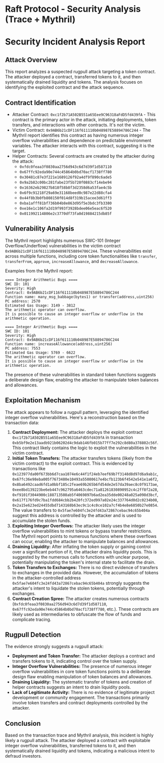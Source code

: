 # Raft Protocol - Security Analysis (Trace + Mythril)

# Security Incident Analysis Report

## Attack Overview
This report analyzes a suspected rugpull attack targeting a token contract. The attacker deployed a contract, transferred tokens to it, and then systematically drained liquidity and tokens. The analysis focuses on identifying the exploited contract and the attack sequence.

## Contract Identification
- Attacker Contract: `0xc1f2b71A502B551a65Eee9C96318aFdD5fd439fA` - This contract is the primary actor in the attack, initiating deployments, token transfers, and interactions with other contracts. It's not the victim.
- Victim Contract: `0x9AB6b21cDF116f611110b048987E58894786C244` - The Mythril report identifies this contract as having numerous integer overflow vulnerabilities and dependence on predictable environment variables. The attacker interacts with this contract, suggesting it is the target.
- Helper Contracts: Several contracts are created by the attacker during the attack:
    - `0xfdc0feaa3f0830aa2756d943c6d7d39f1d587110`
    - `0x67ffc92eda90e744c45864b0bd70acf1738ff780`
    - `0x30481c87e3f221e1689126f92a4df9f890c6ade5`
    - `0x9a2b82c00bc281fabe23f5b720f0883cf14ebe94`
    - `0x16362eb29827b818f58b8f3d2358d6a53fae4c5b`
    - `0x6f9c91218f29a69e31168beed0c987e22d88cfa4`
    - `0x44f8b3b0fb808150f014d8f319b15acee3d61ff3`
    - `0xba1afff81bf736b04b8e863d95f5e3bdc3fb3380`
    - `0xe16e1c106fa2d19f993f3928bdee06e5eac6f520`
    - `0x011992114806e2c3770df73fa0d19884215db85f`

## Vulnerability Analysis
The Mythril report highlights numerous SWC-101 (Integer Overflow/Underflow) vulnerabilities in the victim contract `0x9AB6b21cDF116f611110b048987E58894786C244`. These vulnerabilities exist across multiple functions, including core token functionalities like `transfer`, `transferFrom`, `approve`, `increaseAllowance`, and `decreaseAllowance`.

Examples from the Mythril report:

```
==== Integer Arithmetic Bugs ====
SWC ID: 101
Severity: High
Contract: 0x9AB6b21cDF116f611110b048987E58894786C244
Function name: many_msg_babbage(bytes1) or transfer(address,uint256)
PC address: 2570
Estimated Gas Usage: 3149 - 3812
The arithmetic operator can overflow.
It is possible to cause an integer overflow or underflow in the arithmetic operation. 
```

```
==== Integer Arithmetic Bugs ====
SWC ID: 101
Severity: High
Contract: 0x9AB6b21cDF116f611110b048987E58894786C244
Function name: increaseAllowance(address,uint256)
PC address: 7553
Estimated Gas Usage: 5769 - 6622
The arithmetic operator can overflow.
It is possible to cause an integer overflow or underflow in the arithmetic operation. 
```

The presence of these vulnerabilities in standard token functions suggests a deliberate design flaw, enabling the attacker to manipulate token balances and allowances.

## Exploitation Mechanism

The attack appears to follow a rugpull pattern, leveraging the identified integer overflow vulnerabilities. Here's a reconstruction based on the transaction data:

1. **Contract Deployment:** The attacker deploys the exploit contract `0xc1f2b71A502B551a65Eee9C96318aFdD5fd439fA` in transaction `0xb5bf9e2e13aadb921b06202d4c9dab146fb015b77ff7e292c8d80a378802c56f`. This contract likely contains the logic to exploit the vulnerabilities in the victim contract.
2. **Initial Token Transfers:** The attacker transfers tokens (likely from the victim contract) to the exploit contract. This is evidenced by transactions like `0x123977da00f673bb6d7caa1074e6c44f1f24eb7eef69b7f3148d8d97d6a9ab1c`, `0x67fc36e98eba005f7673480e10493a55080617e4bcfb123b6f4542e541e1a6f2`, `0x8ba6492caad6fd1a0bbf185c2feae69b265b6fd54de2e57da39aec8c0f9173ae`, `0xee8bd139223be6eb447c962795a6463cdec71a81261830890952c4c2ff8f2a28`, `0xf9101f3044900c188713508ab5f4069897b6ad2ea35dde00248a025a098d3bcf`, `0x617f176fd9c7ba1fdd684cbb2b420fc372ed997a02e24c337764d0d2c0234b08`, `0x2a15e623ed24455dbd7143168b63ec9c1c4c0ce102a7cf4b4e8e6850b27e0854`. The value transfers to `0x5fae7e604fc3e24fd43a72867cebac94c65b404a` suggest this address is controlled by the attacker and is used to accumulate the stolen funds.
3. **Exploiting Integer Overflows:** The attacker likely uses the integer overflow vulnerabilities to mint tokens or bypass transfer restrictions. The Mythril report points to numerous functions where these overflows can occur, enabling the attacker to manipulate balances and allowances.
4. **Draining Liquidity:** After inflating the token supply or gaining control over a significant portion of it, the attacker drains liquidity pools.  This is suggested by the numerous calls to functions with unclear purpose, potentially manipulating the token's internal state to facilitate the drain.
5. **Token Transfers to Exchanges:** There is no direct evidence of transfers to exchanges in the provided data. However, the accumulation of tokens in the attacker-controlled address `0x5fae7e604fc3e24fd43a72867cebac94c65b404a` strongly suggests the attacker's intent to liquidate the stolen tokens, potentially through exchanges.
6. **Contract Creation Spree:** The attacker creates numerous contracts (`0xfdc0feaa3f0830aa2756d943c6d7d39f1d587110`, `0x67ffc92eda90e744c45864b0bd70acf1738ff780`, etc.). These contracts are likely used as intermediaries to obfuscate the flow of funds and complicate tracing.

## Rugpull Detection

The evidence strongly suggests a rugpull attack:

- **Deployment and Token Transfer:** The attacker deploys a contract and transfers tokens to it, indicating control over the token supply.
- **Integer Overflow Vulnerabilities:** The presence of numerous integer overflow vulnerabilities in core token functions points to a deliberate design flaw enabling manipulation of token balances and allowances.
- **Draining Liquidity:** The systematic transfer of tokens and creation of helper contracts suggests an intent to drain liquidity pools.
- **Lack of Legitimate Activity:** There is no evidence of legitimate project development or community engagement. The transactions primarily involve token transfers and contract deployments controlled by the attacker.

## Conclusion

Based on the transaction trace and Mythril analysis, this incident is highly likely a rugpull attack. The attacker deployed a contract with exploitable integer overflow vulnerabilities, transferred tokens to it, and then systematically drained liquidity and tokens, indicating a malicious intent to defraud investors.
